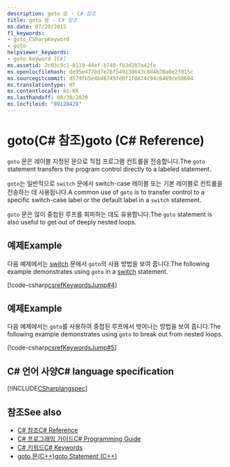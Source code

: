 ```yaml
---
description: goto 문 - C# 참조
title: goto 문 - C# 참조
ms.date: 07/20/2015
f1_keywords:
- goto_CSharpKeyword
- goto
helpviewer_keywords:
- goto keyword [C#]
ms.assetid: 2c03c9c1-8119-44ef-b740-fb3d287a42fe
ms.openlocfilehash: de95e477bd7e76f549130643c8d4b70a0e2f015c
ms.sourcegitcommit: d579fb5e4b46745fd0f1f8874c94c6469ce58604
ms.translationtype: HT
ms.contentlocale: ko-KR
ms.lasthandoff: 08/30/2020
ms.locfileid: "89128428"
---
```

# <a name="goto-c-reference"></a><span data-ttu-id="c2b86-103">goto(C# 참조)</span><span class="sxs-lookup"><span data-stu-id="c2b86-103">goto (C# Reference)</span></span>

<span data-ttu-id="c2b86-104">`goto` 문은 레이블 지정된 문으로 직접 프로그램 컨트롤을 전송합니다.</span><span class="sxs-lookup"><span data-stu-id="c2b86-104">The `goto` statement transfers the program control directly to a labeled statement.</span></span>

<span data-ttu-id="c2b86-105">`goto`는 일반적으로 `switch` 문에서 switch-case 레이블 또는 기본 레이블로 컨트롤을 전송하는 데 사용됩니다.</span><span class="sxs-lookup"><span data-stu-id="c2b86-105">A common use of `goto` is to transfer control to a specific switch-case label or the default label in a `switch` statement.</span></span>

<span data-ttu-id="c2b86-106">`goto` 문은 많이 중첩된 루프를 회피하는 데도 유용합니다.</span><span class="sxs-lookup"><span data-stu-id="c2b86-106">The `goto` statement is also useful to get out of deeply nested loops.</span></span>

## <a name="example"></a><span data-ttu-id="c2b86-107">예제</span><span class="sxs-lookup"><span data-stu-id="c2b86-107">Example</span></span>

<span data-ttu-id="c2b86-108">다음 예제에서는 [switch](switch.md) 문에서 `goto`의 사용 방법을 보여 줍니다.</span><span class="sxs-lookup"><span data-stu-id="c2b86-108">The following example demonstrates using `goto` in a [switch](switch.md) statement.</span></span>

[!code-csharp[csrefKeywordsJump#4](~/samples/snippets/csharp/VS_Snippets_VBCSharp/csrefKeywordsJump/CS/csrefKeywordsJump.cs#4)]

## <a name="example"></a><span data-ttu-id="c2b86-109">예제</span><span class="sxs-lookup"><span data-stu-id="c2b86-109">Example</span></span>

<span data-ttu-id="c2b86-110">다음 예제에서는 `goto`를 사용하여 중첩된 루프에서 벗어나는 방법을 보여 줍니다.</span><span class="sxs-lookup"><span data-stu-id="c2b86-110">The following example demonstrates using `goto` to break out from nested loops.</span></span>

[!code-csharp[csrefKeywordsJump#5](~/samples/snippets/csharp/VS_Snippets_VBCSharp/csrefKeywordsJump/CS/csrefKeywordsJump.cs#5)]

## <a name="c-language-specification"></a><span data-ttu-id="c2b86-111">C# 언어 사양</span><span class="sxs-lookup"><span data-stu-id="c2b86-111">C# language specification</span></span>

[!INCLUDE[CSharplangspec](~/includes/csharplangspec-md.md)]

## <a name="see-also"></a><span data-ttu-id="c2b86-112">참조</span><span class="sxs-lookup"><span data-stu-id="c2b86-112">See also</span></span>

- [<span data-ttu-id="c2b86-113">C# 참조</span><span class="sxs-lookup"><span data-stu-id="c2b86-113">C# Reference</span></span>](../index.md)
- [<span data-ttu-id="c2b86-114">C# 프로그래밍 가이드</span><span class="sxs-lookup"><span data-stu-id="c2b86-114">C# Programming Guide</span></span>](../../programming-guide/index.md)
- [<span data-ttu-id="c2b86-115">C# 키워드</span><span class="sxs-lookup"><span data-stu-id="c2b86-115">C# Keywords</span></span>](index.md)
- [<span data-ttu-id="c2b86-116">goto 문(C++)</span><span class="sxs-lookup"><span data-stu-id="c2b86-116">goto Statement (C++)</span></span>](/cpp/cpp/goto-statement-cpp)
